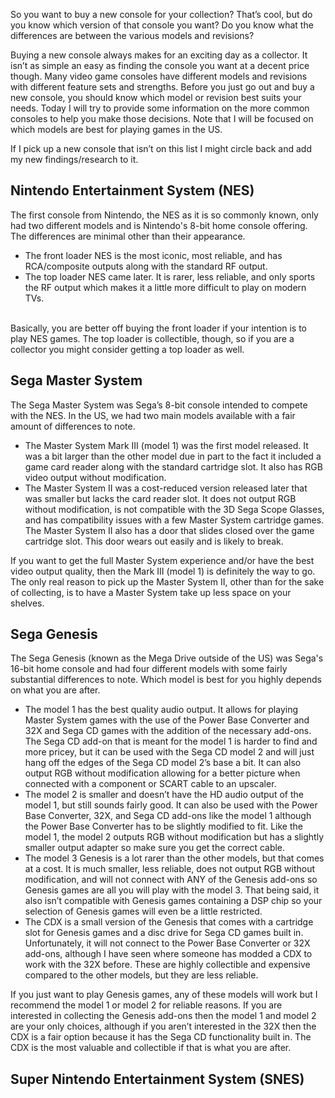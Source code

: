 So you want to buy a new console for your collection? That’s cool, but do you know which version of that console you want? Do you know what the differences are between the various models and revisions?

Buying a new console always makes for an exciting day as a collector. It isn’t as simple an easy as finding the console you want at a decent price though. Many video game consoles have different models and revisions with different feature sets and strengths. Before you just go out and buy a new console, you should know which model or revision best suits your needs. Today I will try to provide some information on the more common consoles to help you make those decisions. Note that I will be focused on which models are best for playing games in the US.

If I pick up a new console that isn’t on this list I might circle back and add my new findings/research to it.

## Nintendo Entertainment System (NES)

The first console from Nintendo, the NES as it is so commonly known, only had two different models and is Nintendo's 8-bit home console offering. The differences are minimal other than their appearance.

- The front loader NES is the most iconic, most reliable, and has RCA/composite outputs along with the standard RF output.
- The top loader NES came later. It is rarer, less reliable, and only sports the RF output which makes it a little more difficult to play on modern TVs.
<br><br>

Basically, you are better off buying the front loader if your intention is to play NES games. The top loader is collectible, though, so if you are a collector you might consider getting a top loader as well.

## Sega Master System

The Sega Master System was Sega’s 8-bit console intended to compete with the NES. In the US, we had two main models available with a fair amount of differences to note.

- The Master System Mark III (model 1) was the first model released. It was a bit larger than the other model due in part to the fact it included a game card reader along with the standard cartridge slot. It also has RGB video output without modification.
- The Master System II was a cost-reduced version released later that was smaller but lacks the card reader slot. It does not output RGB without modification, is not compatible with the 3D Sega Scope Glasses, and has compatibility issues with a few Master System cartridge games. The Master System II also has a door that slides closed over the game cartridge slot. This door wears out easily and is likely to break.

If you want to get the full Master System experience and/or have the best video output quality, then the Mark III (model 1) is definitely the way to go. The only real reason to pick up the Master System II, other than for the sake of collecting, is to have a Master System take up less space on your shelves.

## Sega Genesis

The Sega Genesis (known as the Mega Drive outside of the US) was Sega's 16-bit home console and had four different models with some fairly substantial differences to note. Which model is best for you highly depends on what you are after.

- The model 1 has the best quality audio output. It allows for playing Master System games with the use of the Power Base Converter and 32X and Sega CD games with the addition of the necessary add-ons. The Sega CD add-on that is meant for the model 1 is harder to find and more pricey, but it can be used with the Sega CD model 2 and will just hang off the edges of the Sega CD model 2’s base a bit. It can also output RGB without modification allowing for a better picture when connected with a component or SCART cable to an upscaler.
- The model 2 is smaller and doesn’t have the HD audio output of the model 1, but still sounds fairly good. It can also be used with the Power Base Converter, 32X, and Sega CD add-ons like the model 1 although the Power Base Converter has to be slightly modified to fit. Like the model 1, the model 2 outputs RGB without modification but has a slightly smaller output adapter so make sure you get the correct cable.
- The model 3 Genesis is a lot rarer than the other models, but that comes at a cost. It is much smaller, less reliable, does not output RGB without modification, and will not connect with ANY of the Genesis add-ons so Genesis games are all you will play with the model 3. That being said, it also isn’t compatible with Genesis games containing a DSP chip so your selection of Genesis games will even be a little restricted.
- The CDX is a small version of the Genesis that comes with a cartridge slot for Genesis games and a disc drive for Sega CD games built in. Unfortunately, it will not connect to the Power Base Converter or 32X add-ons, although I have seen where someone has modded a CDX to work with the 32X before. These are highly collectible and expensive compared to the other models, but they are less reliable.

If you just want to play Genesis games, any of these models will work but I recommend the model 1 or model 2 for reliable reasons. If you are interested in collecting the Genesis add-ons then the model 1 and model 2 are your only choices, although if you aren’t interested in the 32X then the CDX is a fair option because it has the Sega CD functionality built in. The CDX is the most valuable and collectible if that is what you are after.

## Super Nintendo Entertainment System (SNES)